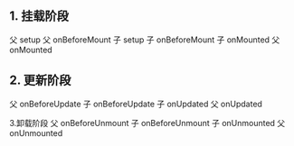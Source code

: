 ## 1. 挂载阶段
父 setup
父 onBeforeMount
  子 setup
  子 onBeforeMount
  子 onMounted
父 onMounted

## 2. 更新阶段
父 onBeforeUpdate
  子 onBeforeUpdate
  子 onUpdated
父 onUpdated

3.卸载阶段
父 onBeforeUnmount
  子 onBeforeUnmount
  子 onUnmounted
父 onUnmounted
